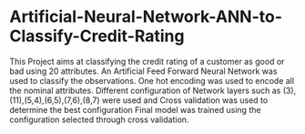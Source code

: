 # Artificial-Neural-Network-ANN-to-Classify-Credit-Rating
This Project aims at classifying the credit rating of a customer as good or bad using 20 attributes.
An Artificial Feed Forward Neural Network was used to classify the observations.
One hot encoding was used to encode all the nominal attributes.
Different configuration of Network layers such as (3),(11),(5,4),(6,5),(7,6),(8,7) were used and Cross validation was used to determine the best configuration
Final model was trained using the configuration selected through cross validation.
